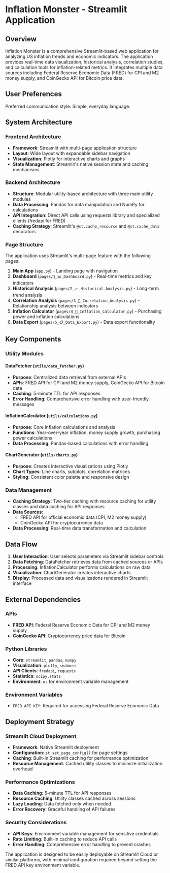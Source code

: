 # Inflation Monster - Streamlit Application

## Overview

Inflation Monster is a comprehensive Streamlit-based web application for analyzing US inflation trends and economic indicators. The application provides real-time data visualization, historical analysis, correlation studies, and calculation tools for inflation-related metrics. It integrates multiple data sources including Federal Reserve Economic Data (FRED) for CPI and M2 money supply, and CoinGecko API for Bitcoin price data.

## User Preferences

Preferred communication style: Simple, everyday language.

## System Architecture

### Frontend Architecture
- **Framework**: Streamlit with multi-page application structure
- **Layout**: Wide layout with expandable sidebar navigation
- **Visualization**: Plotly for interactive charts and graphs
- **State Management**: Streamlit's native session state and caching mechanisms

### Backend Architecture
- **Structure**: Modular utility-based architecture with three main utility modules
- **Data Processing**: Pandas for data manipulation and NumPy for calculations
- **API Integration**: Direct API calls using requests library and specialized clients (fredapi for FRED)
- **Caching Strategy**: Streamlit's `@st.cache_resource` and `@st.cache_data` decorators

### Page Structure
The application uses Streamlit's multi-page feature with the following pages:
1. **Main App** (`app.py`) - Landing page with navigation
2. **Dashboard** (`pages/1_📊_Dashboard.py`) - Real-time metrics and key indicators
3. **Historical Analysis** (`pages/2_📈_Historical_Analysis.py`) - Long-term trend analysis
4. **Correlation Analysis** (`pages/3_🔗_Correlation_Analysis.py`) - Relationship analysis between indicators
5. **Inflation Calculator** (`pages/4_🧮_Inflation_Calculator.py`) - Purchasing power and inflation calculations
6. **Data Export** (`pages/5_📋_Data_Export.py`) - Data export functionality

## Key Components

### Utility Modules

#### DataFetcher (`utils/data_fetcher.py`)
- **Purpose**: Centralized data retrieval from external APIs
- **APIs**: FRED API for CPI and M2 money supply, CoinGecko API for Bitcoin data
- **Caching**: 5-minute TTL for API responses
- **Error Handling**: Comprehensive error handling with user-friendly messages

#### InflationCalculator (`utils/calculations.py`)
- **Purpose**: Core inflation calculations and analysis
- **Functions**: Year-over-year inflation, money supply growth, purchasing power calculations
- **Data Processing**: Pandas-based calculations with error handling

#### ChartGenerator (`utils/charts.py`)
- **Purpose**: Creates interactive visualizations using Plotly
- **Chart Types**: Line charts, subplots, correlation matrices
- **Styling**: Consistent color palette and responsive design

### Data Management
- **Caching Strategy**: Two-tier caching with resource caching for utility classes and data caching for API responses
- **Data Sources**: 
  - FRED API for official economic data (CPI, M2 money supply)
  - CoinGecko API for cryptocurrency data
- **Data Processing**: Real-time data transformation and calculation

## Data Flow

1. **User Interaction**: User selects parameters via Streamlit sidebar controls
2. **Data Fetching**: DataFetcher retrieves data from cached sources or APIs
3. **Processing**: InflationCalculator performs calculations on raw data
4. **Visualization**: ChartGenerator creates interactive charts
5. **Display**: Processed data and visualizations rendered in Streamlit interface

## External Dependencies

### APIs
- **FRED API**: Federal Reserve Economic Data for CPI and M2 money supply
- **CoinGecko API**: Cryptocurrency price data for Bitcoin

### Python Libraries
- **Core**: `streamlit`, `pandas`, `numpy`
- **Visualization**: `plotly`, `seaborn`
- **API Clients**: `fredapi`, `requests`
- **Statistics**: `scipy.stats`
- **Environment**: `os` for environment variable management

### Environment Variables
- `FRED_API_KEY`: Required for accessing Federal Reserve Economic Data

## Deployment Strategy

### Streamlit Cloud Deployment
- **Framework**: Native Streamlit deployment
- **Configuration**: `st.set_page_config()` for page settings
- **Caching**: Built-in Streamlit caching for performance optimization
- **Resource Management**: Cached utility classes to minimize initialization overhead

### Performance Optimizations
- **Data Caching**: 5-minute TTL for API responses
- **Resource Caching**: Utility classes cached across sessions
- **Lazy Loading**: Data fetched only when needed
- **Error Recovery**: Graceful handling of API failures

### Security Considerations
- **API Keys**: Environment variable management for sensitive credentials
- **Rate Limiting**: Built-in caching to reduce API calls
- **Error Handling**: Comprehensive error handling to prevent crashes

The application is designed to be easily deployable on Streamlit Cloud or similar platforms, with minimal configuration required beyond setting the FRED API key environment variable.
